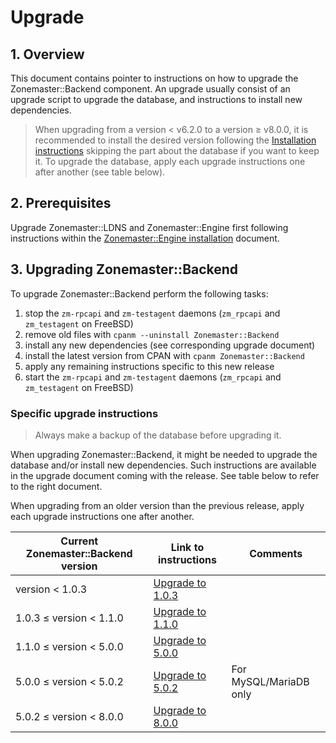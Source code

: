 # Upgrade

## 1. Overview

This document contains pointer to instructions on how to upgrade the
Zonemaster::Backend component. An upgrade usually consist of an upgrade script
to upgrade the database, and instructions to install new dependencies.

> When upgrading from a version < v6.2.0 to a version ≥ v8.0.0, it is
> recommended to install the desired version following the [Installation
> instructions] skipping the part about the database if you want to keep it. To
> upgrade the database, apply each upgrade instructions one after another (see
> table below).

## 2. Prerequisites

Upgrade Zonemaster::LDNS and Zonemaster::Engine first following instructions
within the [Zonemaster::Engine installation] document.

## 3. Upgrading Zonemaster::Backend

To upgrade Zonemaster::Backend perform the following tasks:

  1. stop the `zm-rpcapi` and `zm-testagent` daemons (`zm_rpcapi` and
     `zm_testagent` on FreeBSD)
  2. remove old files with `cpanm --uninstall Zonemaster::Backend`
  3. install any new dependencies (see corresponding upgrade document)
  4. install the latest version from CPAN with `cpanm Zonemaster::Backend`
  5. apply any remaining instructions specific to this new release
  6. start the `zm-rpcapi` and `zm-testagent` daemons (`zm_rpcapi` and
     `zm_testagent` on FreeBSD)


### Specific upgrade instructions

> Always make a backup of the database before upgrading it.

When upgrading Zonemaster::Backend, it might be needed to upgrade the database
and/or install new dependencies. Such instructions are available in the upgrade
document coming with the release. See table below to refer to the right
document.

When upgrading from an older version than the previous release, apply each
upgrade instructions one after another.

Current Zonemaster::Backend version | Link to instructions | Comments
------------------------------------|----------------------|-----------------------
 version < 1.0.3                    | [Upgrade to 1.0.3]   |
 1.0.3 ≤ version < 1.1.0            | [Upgrade to 1.1.0]   |
 1.1.0 ≤ version < 5.0.0            | [Upgrade to 5.0.0]   |
 5.0.0 ≤ version < 5.0.2            | [Upgrade to 5.0.2]   | For MySQL/MariaDB only
 5.0.2 ≤ version < 8.0.0            | [Upgrade to 8.0.0]   |


[Installation instructions]: Installation.md
[Upgrade to 1.0.3]:  upgrade/upgrade_zonemaster_backend_ver_1.0.3.md
[Upgrade to 1.1.0]:  upgrade/upgrade_zonemaster_backend_ver_1.1.0.md
[Upgrade to 5.0.0]:  upgrade/upgrade_zonemaster_backend_ver_5.0.0.md
[Upgrade to 5.0.2]:  upgrade/upgrade_zonemaster_backend_ver_5.0.2.md
[Upgrade to 8.0.0]:  upgrade/upgrade_zonemaster_backend_ver_8.0.0.md
[Zonemaster::Engine installation]: https://github.com/zonemaster/zonemaster-engine/blob/master/docs/Installation.md
